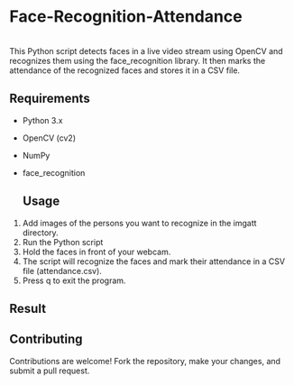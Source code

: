 # Face-Recognition-Attendance

<br>
This Python script detects faces in a live video stream using OpenCV and recognizes them using the face_recognition library. It then marks the attendance of the recognized faces and stores it in a CSV file.

## Requirements

- Python 3.x
- OpenCV (cv2)
- NumPy
- face_recognition

  ## Usage

1. Add images of the persons you want to recognize in the imgatt directory.
2. Run the Python script
3. Hold the faces in front of your webcam.
4. The script will recognize the faces and mark their attendance in a CSV file (attendance.csv).
5. Press q to exit the program.

## Result

## Contributing

Contributions are welcome! Fork the repository, make your changes, and submit a pull request.
